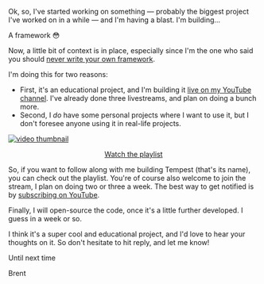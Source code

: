 Ok, so, I've started working on something — probably the biggest project I've worked on in a while — and I'm having a blast. I'm building…

A framework 😳

Now, a little bit of context is in place, especially since I'm the one who said you should [never write your own framework](https://stitcher.io/blog/dont-write-your-own-framework).

I'm doing this for two reasons:

- First, it's an educational project, and I'm building it [live on my YouTube channel](https://www.youtube.com/playlist?list=PL0bgkxUS9EaILnUL8Q4np6B3qxjQbE7PH). I've already done three livestreams, and plan on doing a bunch more.
- Second, I _do_ have some personal projects where I want to use it, but I don't foresee anyone using it in real-life projects.

<p>
<a href="https://www.youtube.com/playlist?list=PL0bgkxUS9EaILnUL8Q4np6B3qxjQbE7PH">
<img src="https://stitcher.io/resources/img/static/tempest-thumb.png" alt="video thumbnail" />

<p style="text-align: center;">
Watch the playlist
</p>
</a>
</p>

So, if you want to follow along with me building Tempest (that's its name), you can check out the playlist. You're of course also welcome to join the stream, I plan on doing two or three a week. The best way to get notified is by [subscribing on YouTube](https://www.youtube.com/@phpannotated).

Finally, I will open-source the code, once it's a little further developed. I guess in a week or so.

I think it's a super cool and educational project, and I'd love to hear your thoughts on it. So don't hesitate to hit reply, and let me know!

Until next time

Brent